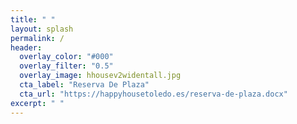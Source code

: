 ```yaml
---
title: " "
layout: splash
permalink: /
header:
  overlay_color: "#000"
  overlay_filter: "0.5"
  overlay_image: hhousev2widentall.jpg
  cta_label: "Reserva De Plaza"
  cta_url: "https://happyhousetoledo.es/reserva-de-plaza.docx"
excerpt: " "
---
```


